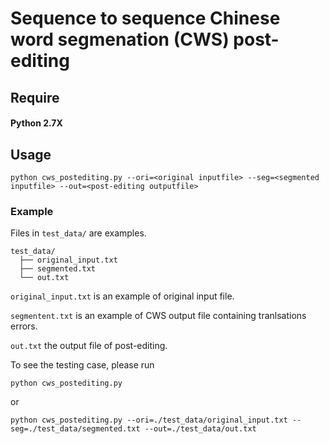 # Sequence to sequence Chinese word segmenation (CWS) post-editing

## Require
#### Python 2.7X

## Usage 

```
python cws_postediting.py --ori=<original inputfile> --seg=<segmented inputfile> --out=<post-editing outputfile>
```

### Example

Files in `test_data/` are examples.
```
test_data/
  ├── original_input.txt
  ├── segmented.txt
  └── out.txt
```
`original_input.txt` is an example of original input file.

`segmentent.txt` is an example of CWS output file containing tranlsations errors.

`out.txt` the output file of post-editing.

To see the testing case, please run 
```
python cws_postediting.py
```
or
```
python cws_postediting.py --ori=./test_data/original_input.txt --seg=./test_data/segmented.txt --out=./test_data/out.txt
```
